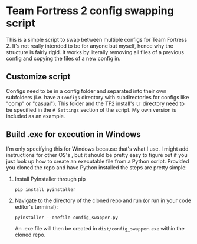 # Team Fortress 2 config swapping script

This is a simple script to swap between multiple configs for Team Fortress 2. It's not really intended to be for anyone
but myself, hence why the structure is fairly rigid. It works by literally removing all files of a previous config and
copying the files of a new config in.

## Customize script
Configs need to be in a config folder and separated into their own subfolders (i.e. have a `Configs` directory with
subdirectories for configs like "comp" or "casual"). This folder and the TF2 install's `tf` directory need to be
specified in the `# Settings` section of the script. My own version is included as an example.

## Build .exe for execution in Windows
I'm only specifying this for Windows because that's what I use. I might add instructions for other OS's , but it should
be pretty easy to figure out if you just look up how to create an executable file from a Python script. Provided you
cloned the repo and have Python installed the steps are pretty simple:

1. Install PyInstaller through pip
    ```
    pip install pyinstaller
2. Navigate to the directory of the cloned repo and run (or run in your code editor's terminal):
    ```
    pyinstaller --onefile config_swapper.py
    ```
    An .exe file will then be created in `dist/config_swapper.exe` within the cloned repo.